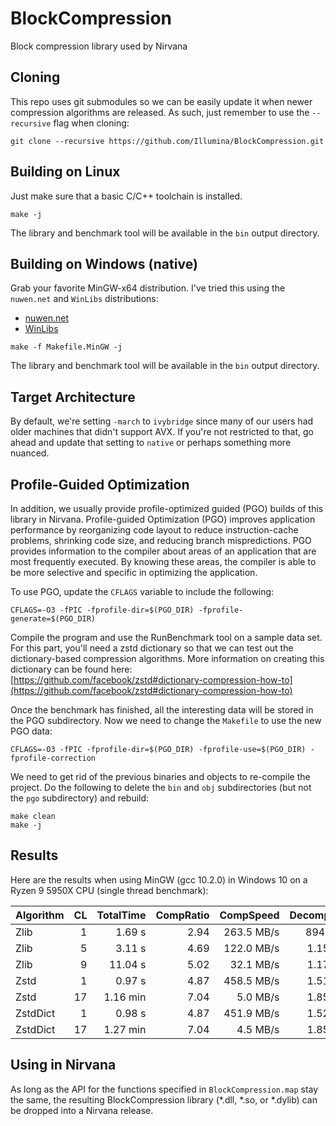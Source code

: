 # BlockCompression
Block compression library used by Nirvana

## Cloning

This repo uses git submodules so we can be easily update it when newer compression algorithms are released. As such, just remember to use the `--recursive` flag when cloning:

```
git clone --recursive https://github.com/Illumina/BlockCompression.git
```

## Building on Linux

Just make sure that a basic C/C++ toolchain is installed.

```
make -j
```

The library and benchmark tool will be available in the `bin` output directory.

## Building on Windows (native)

Grab your favorite MinGW-x64 distribution. I've tried this using the `nuwen.net` and `WinLibs` distributions:
* [nuwen.net](https://nuwen.net/mingw.html)
* [WinLibs](http://winlibs.com/)

```
make -f Makefile.MinGW -j
```

The library and benchmark tool will be available in the `bin` output directory.

## Target Architecture

By default, we're setting `-march` to `ivybridge` since many of our users had older machines that didn't support AVX. If you're not restricted to that, go ahead and update that setting to `native` or perhaps something more nuanced.

## Profile-Guided Optimization

In addition, we usually provide profile-optimized guided (PGO) builds of this library in Nirvana. Profile-guided Optimization (PGO) improves application performance by reorganizing code layout to reduce instruction-cache problems, shrinking code size, and reducing branch mispredictions. PGO provides information to the compiler about areas of an application that are most frequently executed. By knowing these areas, the compiler is able to be more selective and specific in optimizing the application.

To use PGO, update the `CFLAGS` variable to include the following:

```
CFLAGS=-O3 -fPIC -fprofile-dir=$(PGO_DIR) -fprofile-generate=$(PGO_DIR)
```

Compile the program and use the RunBenchmark tool on a sample data set. For this part, you'll need a zstd dictionary so that we can test out the dictionary-based compression algorithms. More information on creating this dictionary can be found here: [https://github.com/facebook/zstd#dictionary-compression-how-to](https://github.com/facebook/zstd#dictionary-compression-how-to)

Once the benchmark has finished, all the interesting data will be stored in the PGO subdirectory. Now we need to change the `Makefile` to use the new PGO data:

```
CFLAGS=-O3 -fPIC -fprofile-dir=$(PGO_DIR) -fprofile-use=$(PGO_DIR) -fprofile-correction
```

We need to get rid of the previous binaries and objects to re-compile the project. Do the following to delete the `bin` and `obj` subdirectories (but not the `pgo` subdirectory) and rebuild:

```
make clean
make -j
```

## Results

Here are the results when using MinGW (gcc 10.2.0) in Windows 10 on a Ryzen 9 5950X CPU (single thread benchmark):

| Algorithm | CL | TotalTime | CompRatio |  CompSpeed | DecompSpeed | Speed% | Ratio% | SpRank | CrRank |
|:----------|---:|----------:|----------:|-----------:|------------:|-------:|-------:|-------:|-------:|
| Zlib      |  1 |    1.69 s |      2.94 | 263.5 MB/s |  894.9 MB/s |  1.000 |  1.000 |      3 |      7 |
| Zlib      |  5 |    3.11 s |      4.69 | 122.0 MB/s |  1.158 GB/s |  0.544 |  1.592 |      4 |      6 |
| Zlib      |  9 |   11.04 s |      5.02 |  32.1 MB/s |  1.173 GB/s |  0.153 |  1.703 |      5 |      3 |
| Zstd      |  1 |    0.97 s |      4.87 | 458.5 MB/s |  1.518 GB/s |  1.739 |  1.654 |      1 |      4 |
| Zstd      | 17 |  1.16 min |      7.04 |   5.0 MB/s |  1.854 GB/s |  0.024 |  2.390 |      6 |      2 |
| ZstdDict  |  1 |    0.98 s |      4.87 | 451.9 MB/s |  1.527 GB/s |  1.722 |  1.654 |      2 |      5 |
| ZstdDict  | 17 |  1.27 min |      7.04 |   4.5 MB/s |  1.857 GB/s |  0.022 |  2.391 |      7 |      1 |

## Using in Nirvana

As long as the API for the functions specified in `BlockCompression.map` stay the same, the resulting BlockCompression library (*.dll, *.so, or *.dylib) can be dropped into a Nirvana release.